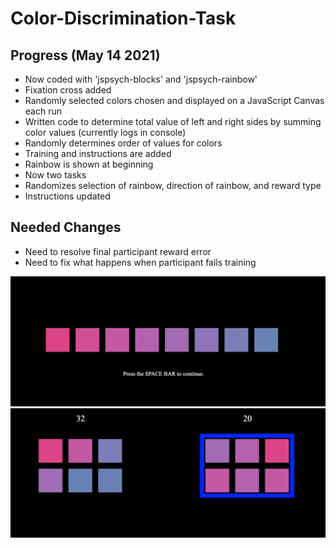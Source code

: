 # Color-Discrimination-Task

## Progress (May 14 2021)

* Now coded with 'jspsych-blocks' and 'jspsych-rainbow'
* Fixation cross added
* Randomly selected colors chosen and displayed on a JavaScript Canvas each run
* Written code to determine total value of left and right sides by summing color values (currently logs in console)
* Randomly determines order of values for colors
* Training and instructions are added
* Rainbow is shown at beginning
* Now two tasks
* Randomizes selection of rainbow, direction of rainbow, and reward type
* Instructions updated


## Needed Changes

* Need to resolve final participant reward error
* Need to fix what happens when participant fails training



![blocks-rainbow-newest](/img/image4.png)
![blocks-rainbow-newest2](/img/image5.png)

